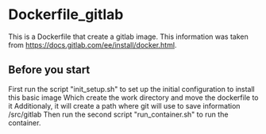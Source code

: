 # Dockerfile_gitlab
This is a Dockerfile that create a gitlab image. This information was taken from https://docs.gitlab.com/ee/install/docker.html.

## Before you start 
First run the script "init_setup.sh" to set up the initial configuration to install this basic image
Which create the work directory and move the dockerfile to it 
Additionaly, it will create a path where git will use to save information /src/gitlab
Then run the second script "run_container.sh" to run the container.
